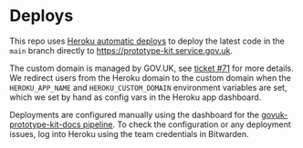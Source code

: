 # Deploys

This repo uses [Heroku automatic deploys] to deploy the latest code in the
`main` branch directly to https://prototype-kit.service.gov.uk.

The custom domain is managed by GOV.UK, see [ticket #71] for more details. We
redirect users from the Heroku domain to the custom domain when the
`HEROKU_APP_NAME` and `HEROKU_CUSTOM_DOMAIN` environment variables are set,
which we set by hand as config vars in the Heroku app dashboard.

Deployments are configured manually using the dashboard for the
[govuk-prototype-kit-docs pipeline]. To check the configuration or any
deployment issues, log into Heroku using the team credentials in Bitwarden.

[Heroku automatic deploys]: https://devcenter.heroku.com/articles/github-integration#automatic-deploys
[ticket #71]: https://github.com/alphagov/govuk-prototype-kit-docs/issues/71
[govuk-prototype-kit-docs pipeline]: https://dashboard.heroku.com/pipelines/f0879aaf-21f5-4430-a1d5-7adc4740a066
